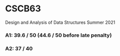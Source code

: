 # CSCB63
 Design and Analysis of Data Structures Summer 2021
 
 ### A1: 39.6 / 50 (44.6 / 50 before late penalty)
 ### A2: 37 / 40
